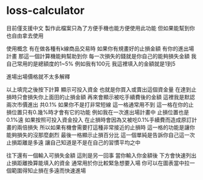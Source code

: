 # loss-calculator
目前僅支援中文
製作此檔案只為了方便手機也能方便使用此功能 但如果能幫到你也自由拿去使用

使用概念
  有在做各種有k線商品交易時 如果你有規畫好的止損金額 有你的進出場計畫 那這一個計算機能夠幫助到你
  每一次損失的錢就是你自己的能夠損失金額 我自己常用的是總額度的1~5% 例如我有100元 我這裡填入的金額就是1到5
  
  進場出場價格就不太多解釋
  
  以上填完之後按下計算
    顯示可投入資金 也就是你買入或賣出這個資金量 在達到止損時只會損失你上面田的止損金額
    再來會顯示被吃手續費後的金額 這裡我是默認兩次市價進出 共0.1% 如果你不是打非常短線 這一格通常用不到
    這一格在你的止損位置只有0.幾%時才會有它的功能
      例如我在一次進出場計畫中 止損位置也是0.1%遠 如果按照可投入資金投入 在止損時會因為又被吃0.1%手續費而造成原訂計畫的兩倍損失
      所以如果有機會需要打這種非常接近的止損時 這一格的功能是讓你能夠損失的沒那麼劇烈
    最後一格顯示止損百分比 這一個單純是告訴你自己這一次止損距離是多遠 讓自己知道是不是在自己的習慣平均之中

  往下還有一個輸入可損失金額 這則是另一回事
  當你輸入你金額後 下方會快速列出止損距離換算能填入的資金 通常用於你比較緊急想要入場 你可以在圖表當中拉一個範圍得知止損在多遠而快速進場
